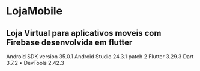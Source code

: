 # LojaMobile
Loja Virtual para aplicativos moveis com Firebase desenvolvida em flutter
------------------------------------------------------------------------
Android SDK version 35.0.1
Android Studio 24.3.1 patch 2
Flutter  3.29.3
Dart  3.7.2 • DevTools 2.42.3
